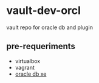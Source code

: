 # vault-dev-orcl
vault repo for oracle db and plugin

## pre-requeriments


- virtualbox
- vagrant
- [oracle db xe](https://www.oracle.com/database/technologies/xe-downloads.html)
